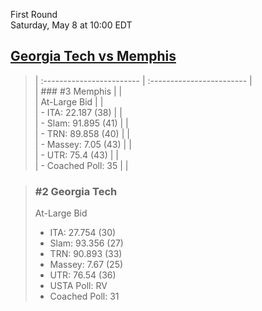 First Round  
Saturday, May 8 at 10:00 EDT
## [Georgia Tech vs Memphis](https://www.ncaa.com/game/5833387) 

> | :------------------------ | :------------------------ |  
> | ### #3 Memphis            | |  
> | At-Large Bid              | |  
> | - ITA: 22.187 (38)        | |  
> | - Slam: 91.895 (41)       | |  
> | - TRN: 89.858 (40)        | |  
> | - Massey: 7.05 (43)       | |  
> | - UTR: 75.4 (43)          | |  
> | - Coached Poll: 35        | |  

> ### #2 Georgia Tech  
> At-Large Bid  
> - ITA: 27.754 (30)  
> - Slam: 93.356 (27)  
> - TRN: 90.893 (33)  
> - Massey: 7.67 (25)  
> - UTR: 76.54 (36)  
> - USTA Poll: RV  
> - Coached Poll: 31  